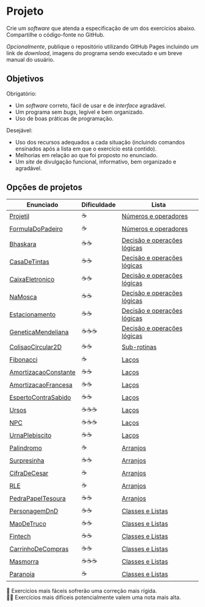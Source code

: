 # Projeto

Crie um _software_ que atenda a especificação de um dos exercícios abaixo. Compartilhe o código-fonte no GitHub.

_Opcionalmente_, publique o repositório utilizando GitHub Pages incluindo um link de _download_, imagens do programa sendo executado e um breve manual do usuário.

## Objetivos

Obrigatório:

- Um _software_ correto, fácil de usar e de _interface_ agradável.
- Um programa sem _bugs_, legível e bem organizado.
- Uso de boas práticas de programação.

Desejável:

- Uso dos recursos adequados a cada situação (incluindo comandos ensinados após a lista em que o exercício está contido).
- Melhorias em relação ao que foi proposto no enunciado.
- Um _site_ de divulgação funcional, informativo, bem organizado e agradável.

## Opções de projetos

| Enunciado                                                                                                                                         | Dificuldade | Lista                                             |
| ------------------------------------------------------------------------------------------------------------------------------------------------- | ----------- | ------------------------------------------------- |
| [Projetil](https://github.com/ermogenes/aulas-programacao-csharp/blob/master/exercises/numeros-operadores.md#Exercício-Projetil)                  | ☕          | [Números e operadores](numeros-operadores.md)     |
| [FormulaDoPadeiro](https://github.com/ermogenes/aulas-programacao-csharp/blob/master/exercises/numeros-operadores.md#exercício-formuladopadeiro)  | ☕          | [Números e operadores](numeros-operadores.md)     |
| [Bhaskara](https://github.com/ermogenes/aulas-programacao-csharp/blob/master/exercises/decisao-simples.md#Exercício-Bhaskara)                     | ☕☕        | [Decisão e operações lógicas](decisao-simples.md) |
| [CasaDeTintas](https://github.com/ermogenes/aulas-programacao-csharp/blob/master/exercises/decisao-simples.md#exercício-casadetintas)             | ☕☕        | [Decisão e operações lógicas](decisao-simples.md) |
| [CaixaEletronico](https://github.com/ermogenes/aulas-programacao-csharp/blob/master/exercises/decisao-simples.md#exercício-caixaeletronico)       | ☕☕        | [Decisão e operações lógicas](decisao-simples.md) |
| [NaMosca](https://github.com/ermogenes/aulas-programacao-csharp/blob/master/exercises/decisao-simples.md#exercício-namosca)                       | ☕☕        | [Decisão e operações lógicas](decisao-simples.md) |
| [Estacionamento](https://github.com/ermogenes/aulas-programacao-csharp/blob/master/exercises/decisao-simples.md#exercício-estacionamento)         | ☕☕        | [Decisão e operações lógicas](decisao-simples.md) |
| [GeneticaMendeliana](https://github.com/ermogenes/aulas-programacao-csharp/blob/master/exercises/decisao-simples.md#exercício-geneticamendeliana) | ☕☕☕      | [Decisão e operações lógicas](decisao-simples.md) |
| [ColisaoCircular2D](https://github.com/ermogenes/aulas-programacao-csharp/blob/master/exercises/sub-rotinas.md#exercício-colisaocircular2d)       | ☕☕        | [Sub-rotinas](sub-rotinas.md)                     |
| [Fibonacci](https://github.com/ermogenes/aulas-programacao-csharp/blob/master/exercises/lacos.md#Exercício-Fibonacci)                             | ☕          | [Laços](lacos.md)                                 |
| [AmortizacaoConstante](https://github.com/ermogenes/aulas-programacao-csharp/blob/master/exercises/lacos.md#exercício-amortizacaoconstante)       | ☕☕        | [Laços](lacos.md)                                 |
| [AmortizacaoFrancesa](https://github.com/ermogenes/aulas-programacao-csharp/blob/master/exercises/lacos.md#exercício-amortizacaofrancesa)         | ☕☕        | [Laços](lacos.md)                                 |
| [EspertoContraSabido](https://github.com/ermogenes/aulas-programacao-csharp/blob/master/exercises/lacos.md#exercício-espertocontrasabido)         | ☕☕        | [Laços](lacos.md)                                 |
| [Ursos](https://github.com/ermogenes/aulas-programacao-csharp/blob/master/exercises/lacos.md#exercício-ursos)                                     | ☕☕☕      | [Laços](lacos.md)                                 |
| [NPC](https://github.com/ermogenes/aulas-programacao-csharp/blob/master/exercises/lacos.md#exercício-npc)                                         | ☕☕☕      | [Laços](lacos.md)                                 |
| [UrnaPlebiscito](https://github.com/ermogenes/aulas-programacao-csharp/blob/master/exercises/lacos.md#exercício-urnaplebiscito)                   | ☕☕        | [Laços](lacos.md)                                 |
| [Palindromo](https://github.com/ermogenes/aulas-programacao-csharp/blob/master/exercises/arranjos.md#exercício-palindromo)                        | ☕          | [Arranjos](arranjos.md)                           |
| [Surpresinha](https://github.com/ermogenes/aulas-programacao-csharp/blob/master/exercises/arranjos.md#exercício-surpresinha)                      | ☕☕        | [Arranjos](arranjos.md)                           |
| [CifraDeCesar](https://github.com/ermogenes/aulas-programacao-csharp/blob/master/exercises/arranjos.md#exercício-cifradecesar)                    | ☕          | [Arranjos](arranjos.md)                           |
| [RLE](https://github.com/ermogenes/aulas-programacao-csharp/blob/master/exercises/arranjos.md#exercício-rle)                                      | ☕          | [Arranjos](arranjos.md)                           |
| [PedraPapelTesoura](https://github.com/ermogenes/aulas-programacao-csharp/blob/master/exercises/arranjos.md#exercício-pedrapapeltesoura)          | ☕☕        | [Arranjos](arranjos.md)                           |
| [PersonagemDnD](https://github.com/ermogenes/aulas-programacao-csharp/blob/master/exercises/classes-listas.md#exercício-personagemdnd)            | ☕☕        | [Classes e Listas](classes-listas.md)             |
| [MaoDeTruco](https://github.com/ermogenes/aulas-programacao-csharp/blob/master/exercises/classes-listas.md#exercício-maodetruco)                  | ☕☕        | [Classes e Listas](classes-listas.md)             |
| [Fintech](https://github.com/ermogenes/aulas-programacao-csharp/blob/master/exercises/classes-listas.md#exercício-fintech)                        | ☕☕        | [Classes e Listas](classes-listas.md)             |
| [CarrinhoDeCompras](https://github.com/ermogenes/aulas-programacao-csharp/blob/master/exercises/classes-listas.md#exercício-carrinhodecompras)    | ☕☕        | [Classes e Listas](classes-listas.md)             |
| [Masmorra](https://github.com/ermogenes/aulas-programacao-csharp/blob/master/exercises/classes-listas.md#exercício-masmorra)                      | ☕☕☕      | [Classes e Listas](classes-listas.md)             |
| [Paranoia](https://github.com/ermogenes/aulas-programacao-csharp/blob/master/exercises/classes-listas.md#exercício-paranoia)                      | ☕          | [Classes e Listas](classes-listas.md)             |

🦥 Exercícios mais fáceis sofrerão uma correção mais rígida.<br>🐱‍👤 Exercícios mais difíceis potencialmente valem uma nota mais alta.
